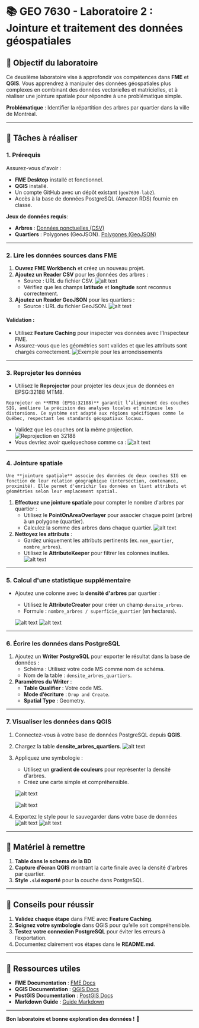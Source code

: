# 📚 GEO 7630 - Laboratoire 2 : Jointure et traitement des données géospatiales

## 🎯 Objectif du laboratoire
Ce deuxième laboratoire vise à approfondir vos compétences dans **FME** et **QGIS**. Vous apprendrez à manipuler des données géospatiales plus complexes en combinant des données vectorielles et matricielles, et à réaliser une jointure spatiale pour répondre à une problématique simple.

**Problématique** : Identifier la répartition des arbres par quartier dans la ville de Montréal.

---

## 📝 Tâches à réaliser

### **1. Prérequis**
Assurez-vous d'avoir :
- **FME Desktop** installé et fonctionnel.
- **QGIS** installé.
- Un compte GitHub avec un dépôt existant (`geo7630-lab2`).
- Accès à la base de données PostgreSQL (Amazon RDS) fournie en classe.

**Jeux de données requis**:
- **Arbres** : [Données ponctuelles (CSV)](https://donnees.montreal.ca/dataset/b89fd27d-4b49-461b-8e54-fa2b34a628c4/resource/64e28fe6-ef37-437a-972d-d1d3f1f7d891/download/arbres-publics.csv) 
- **Quartiers** : Polygones (GeoJSON). [Polygones (GeoJSON)](https://donnees.montreal.ca/dataset/9797a946-9da8-41ec-8815-f6b276dec7e9/resource/6b313375-d9bc-4dc3-af8e-ceae3762ae6e/download/limites-administratives-agglomeration-nad83.geojson) 

---

### **2. Lire les données sources dans FME**
1. **Ouvrez FME Workbench** et créez un nouveau projet.
2. **Ajoutez un Reader CSV** pour les données des arbres :
   - Source : URL du fichier CSV.
   ![alt text](image.png)
   - Vérifiez que les champs **latitude** et **longitude** sont reconnus correctement.
3. **Ajoutez un Reader GeoJSON** pour les quartiers :
   - Source : URL du fichier GeoJSON.
   ![alt text](images/image-1.png)

#### **Validation** :
- Utilisez **Feature Caching** pour inspecter vos données avec l’Inspecteur FME.
- Assurez-vous que les géométries sont valides et que les attributs sont chargés correctement.
![Exemple pour les arrondissements](images/image-2.png)
---

### **3. Reprojeter les données**
- Utilisez le **Reprojector** pour projeter les deux jeux de données en EPSG:32188 MTM8.

`Reprojeter en **MTM8 (EPSG:32188)** garantit l’alignement des couches SIG, améliore la précision des analyses locales et minimise les distorsions. Ce système est adapté aux régions spécifiques comme le Québec, respectant les standards géospatiaux locaux.`

- Validez que les couches ont la même projection.
![Reprojection en 32188](images/image-3.png)
- Vous devriez avoir quelquechose comme ca :
![alt text](images/image-4.png)
---

### **4. Jointure spatiale**

`Une **jointure spatiale** associe des données de deux couches SIG en fonction de leur relation géographique (intersection, contenance, proximité). Elle permet d'enrichir les données en liant attributs et géométries selon leur emplacement spatial.`


1. **Effectuez une jointure spatiale** pour compter le nombre d'arbres par quartier :
   - Utilisez le **PointOnAreaOverlayer** pour associer chaque point (arbre) à un polygone (quartier).
   - Calculez la somme des arbres dans chaque quartier.
   ![alt text](images/image-5.png)
2. **Nettoyez les attributs** :
   - Gardez uniquement les attributs pertinents (ex. `nom_quartier`, `nombre_arbres`).
   - Utilisez le **AttributeKeeper** pour filtrer les colonnes inutiles.
   ![alt text](images/image-6.png)
---

### **5. Calcul d'une statistique supplémentaire**
- Ajoutez une colonne avec la **densité d'arbres** par quartier :
   - Utilisez le **AttributeCreator** pour créer un champ `densite_arbres`.
   - Formule : `nombre_arbres / superficie_quartier` (en hectares).

   ![alt text](images/image-7.png)
   ![alt text](images/image-8.png)

---

### **6. Écrire les données dans PostgreSQL**
1. Ajoutez un **Writer PostgreSQL** pour exporter le résultat dans la base de données :
   - Schéma : Utilisez votre code MS comme nom de schéma.
   - Nom de la table : `densite_arbres_quartiers`.
2. **Paramètres du Writer** :
   - **Table Qualifier** : Votre code MS.
   - **Mode d’écriture** : `Drop and Create`.
   - **Spatial Type** : Geometry.

---

### **7. Visualiser les données dans QGIS**
1. Connectez-vous à votre base de données PostgreSQL depuis **QGIS**.
2. Chargez la table **densite_arbres_quartiers**.
![alt text](images/image11.png)
3. Appliquez une symbologie :
   - Utilisez un **gradient de couleurs** pour représenter la densité d'arbres.
   - Créez une carte simple et compréhensible.

   ![alt text](images/image10.png)

   ![alt text](images/image9.png)
4. Exportez le style pour le sauvegarder dans votre base de données
![alt text](images/image12.png)
![alt text](images/image13.png)

---

## 📝 Matériel à remettre
1. **Table dans le schema de la BD** 
2. **Capture d’écran QGIS** montrant la carte finale avec la densité d'arbres par quartier.
3. **Style `.sld` exporté** pour la couche dans PostgreSQL.

---


## 🚀 Conseils pour réussir
1. **Validez chaque étape** dans FME avec **Feature Caching**.
2. **Soignez votre symbologie** dans QGIS pour qu’elle soit compréhensible.
3. **Testez votre connexion PostgreSQL** pour éviter les erreurs à l’exportation.
4. Documentez clairement vos étapes dans le **README.md**.

---

## 📂 Ressources utiles
- **FME Documentation** : [FME Docs](https://docs.safe.com/)
- **QGIS Documentation** : [QGIS Docs](https://qgis.org/en/docs/)
- **PostGIS Documentation** : [PostGIS Docs](https://postgis.net/documentation/)
- **Markdown Guide** : [Guide Markdown](https://www.markdownguide.org/)

---

**Bon laboratoire et bonne exploration des données !** 🚀
